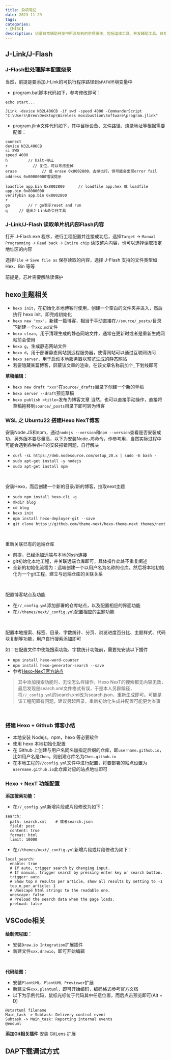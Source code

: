 ```yaml
---
title: 杂项笔记
date: 2023-11-29
tags:
categories:
- [MISC]
description: 记录日常辅助开发中所涉及到的杂项操作，包括运维工具、开发辅助工具、日常工具等的相关操作，为检索使用
---
```



## J-Link/J-Flash

### J-Flash批处理脚本配置烧录

当然，前提是要添加J-Link的可执行程序路径到`$PATH`环境变量中
- program.bat脚本代码如下，参考修改即可：
```
echo start...

JLink -device N32L406CB -if swd -speed 4000 -CommanderScript "C:\Users\Breo\Desktop\Wireless moxibustion\Software\program.jlink"
```
- program.jlink文件代码如下，其中目标设备、文件路径、烧录地址等根据需要配置：
```
connect
device N32L406CB
si SWD
speed 4000
h         // halt-停止
r           // 复位，可以考虑去掉
erase           // 或 erase 0x8002800，去掉也行，但可能会出现error fail address 0x00000000错误提示

loadfile app.bin 0x8002800      // loadfile app.hex 或 loadfile app.bin 0x8000000
verifybin app.bin 0x8002800
r
go        // r go表示reset and run
q     // 退出J-Link命令行工具
```

### J-Link/J-Flash 读取单片机内部Flash内容

打开 J-Flash.exe 程序，进行工程配置并连接成功后，选择`Target` -> `Manual Programming` -> `Read back` -> `Entire chip` 读取整片内容，也可以选择读取指定地址区的内容

选择`File` -> `Save file as` 保存读取的内容，选择 J-Flash 支持的文件类型如 Hex、Bin 等等

前提是，芯片需要解除读保护



## hexo主题相关

- `hexo init`，在初始化本地博客时使用，创建一个空白的文件夹并进入，然后执行 hexo init，即完成初始化
- `hexo new "xxx"`，新建一篇博客，相当于手动直接在`//source/_posts/`目录下新建一个`xxx.md`文件
- `hexo clean`，用于清理生成的静态网站文件，通常在更新时或者是重新生成网站前会使用
- `hexo g`，生成静态网站文件
- `hexo d`，用于部署静态网站到远程服务器，使得网站可以通过互联网访问
- `hexo server`，用于启动本地服务器以预览生成的静态网站
- 若要隐藏某篇博客，屏蔽该文章的渲染，在该文章名称前加个`_`下划线即可

**草稿编辑：**
- `hexo new draft "xxx"`在`source/_drafts`目录下创建一个新的草稿
- `hexo server --draft`预览草稿
- `hexo publish <title>`发布为博客文章
当然，也可以直接手动操作，直接将草稿拖移到`source/_posts`目录下即可转为博客


### WSL 之 Ubuntu22 搭建Hexo NexT博客

安装Node.JS和npm，通过`nodejs --version`和`npm --version`查看是否安装成功，另外版本要尽量高，以下为安装Node.JS命令，作参考用，当然实际过程中可能会遇到各种各样的安装报错问题，自行解决
- `curl -sL https://deb.nodesource.com/setup_20.x | sudo -E bash -`
- `sudo apt-get install -y nodejs`
- `sudo apt-get install npm`
<br>

安装Hexo，而后创建一个新的目录/新的博客，拉取next主题
- `sudo npm install hexo-cli -g`
- `mkdir blog`
- `cd blog`
- `hexo init`
- `npm install hexo-deployer-git --save`
- `git clone https://github.com/theme-next/hexo-theme-next themes/next`
<br>

重新关联已有的远端仓库
- 前提，已经添加远端与本地的ssh连接
- git初始化本地工程，并关联远端仓库即可，具体操作此处不重复阐述
- 全新的初始化流程为：远端创建一个以用户名为名称的仓库，然后将本地初始化为一个git工程，建立与远端仓库的关联关系

<br>

配置博客站点及功能
- 在`//_config.yml`添加部署的仓库站点，以及配置相应的界面功能
- 在`//themes/next/_config.yml`配置相应的主题功能

<br>


配置本地搜索、标签、目录、字数统计、分页、浏览进度百分比、主题样式、代码块复制等功能，用户自行搜索添加即可

如：在配置文件中使能搜索功能、字数统计功能前，需要先安装以下插件
- `npm install hexo-word-counter`
- `npm install hexo-generator-search --save`
- 参考[Hexo-NexT官方站点](https://hexo-next.readthedocs.io/zh-cn/latest/next/advanced/%E5%AD%97%E6%95%B0%E7%BB%9F%E8%AE%A1/)

> 其中添加搜索功能时，无论怎么样操作，Hexo NexT的搜索都无内容无效，最后发现是search.xml文件格式有误，于是本人另辟蹊径，将`//_config.yml`的search.xml改为search.json，重新生成即可。可能是该工程配置有问题，建议另起目录，重新初始化生成并配置可能更为省事


<br>

### 搭建 Hexo + Github 博客小结

- 本地安装 Nodejs，npm，hexo 等必要软件
- 使用 hexo 本地初始化配置
- 在 Github 上创建与用户名同名加指定后缀的仓库，即`username.github.io`，比如用户名是`Chen`，则创建仓库名为`Chen.github.io`
- 在本地工程的`//config.yml`文件中进行配置，将要部署的站点设置为`username.github.io`此仓库对应的站点地址即可



### Hexo + NexT 功能配置

**添加搜索功能：**
- 在`//_config.yml`新增片段或片段修改为如下：
```
search:
  path: search.xml    # 或者search.json
  field: post
  content: true
  format: html
  limit: 10000
```
- 在`//themes/next/_config.yml`新增片段或片段修改为如下：
```
local_search:
  enable: true
  # If auto, trigger search by changing input.
  # If manual, trigger search by pressing enter key or search button.
  trigger: auto
  # Show top n results per article, show all results by setting to -1
  top_n_per_article: 1
  # Unescape html strings to the readable one.
  unescape: false
  # Preload the search data when the page loads.
  preload: false
```

## VSCode相关

**绘制流程图：**
- 安装`Draw.io Integration`扩展插件
- 新建文件`xxx.drawio`，即可开始编辑
<br>

**代码绘图：**
- 安装`PlantUML、PlantUML Previewer`扩展
- 新建文件`xxx.plantuml`，即可开始编码，编码格式参考官方文档
- 以下为示例代码，鼠标光标位于代码其中任意位置，而后点击预览即可(Alt + D)
```
@startuml filename
Main_task -> Subtask: Delivery control event
Subtask -> Main_task: Reporting internal events
@enduml
```

**添加Git相关插件**
安装 GitLens 扩展


## DAP下载调试方式




